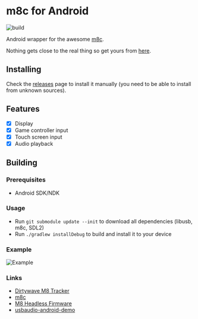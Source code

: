 # m8c for Android

![build](https://github.com/v3rm0n/m8c-android/actions/workflows/build.yml/badge.svg)

Android wrapper for the awesome [m8c](https://github.com/laamaa/m8c). 

Nothing gets close to the real thing so get yours from [here](https://dirtywave.com/products/m8-tracker).

## Installing

Check the [releases](https://github.com/v3rm0n/m8c-android/releases) page to install it manually (you need to be able to install from unknown sources).

## Features

- [x] Display
- [x] Game controller input
- [x] Touch screen input
- [x] Audio playback

## Building

### Prerequisites

- Android SDK/NDK

### Usage

- Run `git submodule update --init` to download all dependencies (libusb, m8c, SDL2)
- Run `./gradlew installDebug` to build and install it to your device

### Example

![Example](/img/m8_android.jpg)

### Links

- [Dirtywave M8 Tracker](https://dirtywave.com/products/m8-tracker)
- [m8c](https://github.com/laamaa/m8c)
- [M8 Headless Firmware](https://github.com/Dirtywave/M8HeadlessFirmware) 
- [usbaudio-android-demo](https://github.com/shenki/usbaudio-android-demo)
